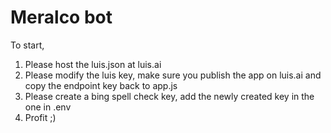 # Meralco bot

To start, 

1. Please host the luis.json at luis.ai
2. Please modify the luis key, make sure you publish the app on luis.ai and copy the endpoint key back to app.js
2. Please create a bing spell check key, add the newly created key in the one in .env
3. Profit ;)